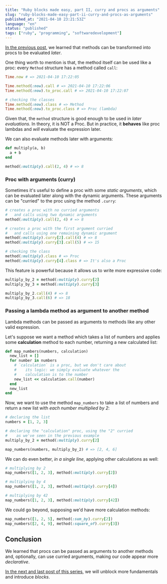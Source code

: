 ```yaml
---
title: "Ruby blocks made easy, part II, curry and procs as arguments"
slug: "ruby-blocks-made-easy-part-ii-curry-and-procs-as-arguments"
published_at: "2021-04-10 23:21:53Z"
language: "en"
status: "published"
tags: ["ruby", "programming", "softwaredevelopment"]
---
```


[In the previous post](https://leandronsp.com/articles/ruby-blocks-made-easy-part-i-methods-and-procs-ji2), we learned that methods can be transformed into procs to be evaluated _later_.

One thing worth to mention is that, the method itself can be used like a proc: every `Method` structure has a method called `call`:
```ruby
Time.now # => 2021-04-10 17:22:05

Time.method(:now).call # => 2021-04-10 17:22:06
Time.method(:now).to_proc.call # => 2021-04-10 17:22:07

# checking the classes
Time.method(:now).class # => Method
Time.method(:now).to_proc.class # => Proc (lambda)
```
Given that, the `method` structure is good enough to be used in _later evaluations_. In theory, it is NOT a Proc. But in practice, it **behaves** like proc lambdas and _will_ evaluate the expression later.

We can also evaluate methods later with arguments:
```ruby
def multiply(a, b)
  a + b
end

method(:multiply).call(2, 4) # => 8
```
### Proc with arguments (curry)
Sometimes it's useful to define a proc with some _static arguments_, which can be evaluated later along with the dynamic arguments. These arguments can be "curried" to the proc using the method `.curry`:
```ruby
# creates a proc with no curried arguments
#   and calls using two dynamic arguments
method(:multiply).call(2, 4) # => 8

# creates a proc with the first argument curried
#   and calls using one remaining dynamic argument
method(:multiply).curry[2].call(4) # => 8
method(:multiply).curry[3].call(5) # => 15

# checking the class
method(:multiply).class # => Proc
method(:multiply).curry[4].class # => It's also a Proc
```
This feature is powerful because it allows us to write more expressive code:
```ruby
multiply_by_2 = method(:multiply).curry[2]
multiply_by_3 = method(:multiply).curry[3]

multiply_by_2.call(4) # => 8
multiply_by_3.call(6) # => 18
```
### Passing a lambda method as argument to another method
Lambda methods can be passed as arguments to methods like any other valid expression. 
 
Let's suppose we want a method which takes a list of numbers and applies some **calculation** method to each number, returning a new calculated list:
```ruby
def map_numbers(numbers, calculation)
  new_list = []
  for number in numbers
    # `calculation` is a proc, but we don't care about
    #    its logic: we simply evaluate whatever the
    #    calculation is to the number
    new_list << calculation.call(number)
  end
  new_list
end
```
Now, we want to use the method `map_numbers` to take a list of numbers and return a new list with _each number multiplied by 2_:
```ruby
# declaring the list
numbers = [1, 2, 3]

# declaring the "calculation" proc, using the "2" curried
#    as we've seen in the previous example
multiply_by_2 = method(:multiply).curry[2]

map_numbers(numbers, multiply_by_2) # => [2, 4, 6]
```
We can do even better, _in a single line_, applying other calculations as well:
```ruby
# multiplying by 2
map_numbers([1, 2, 3], method(:multiply).curry[2])

# multiplying by 4
map_numbers([1, 2, 3], method(:multiply).curry[4])

# multiplying by 42
map_numbers([1, 2, 3], method(:multiply).curry[42])
```
We could go beyond, supposing we'd have more calculation methods:
```ruby
map_numbers([1, 2, 5], method(:sum_by).curry[2])
map_numbers([2, 4, 9], method(:square_of).curry[3])
```
## Conclusion
We learned that procs can be passed as arguments to another methods and, optionally, can use curried arguments, making our code appear more _declarative_.

[In the next and last post of this series](https://leandronsp.com/articles/ruby-blocks-made-easy-part-iii-grand-finale-blocks-and-syntactic-sugar-4d48), we will unblock more fundamentals and introduce _blocks_.
 



